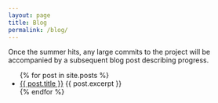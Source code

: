 ```yaml
---
layout: page
title: Blog
permalink: /blog/
---
```


Once the summer hits, any large commits to the project will be accompanied by a subsequent blog post describing progress.
<ul>
  {% for post in site.posts %}
    <li>
      <a href="{{ post.url }}">{{ post.title }}</a>
      {{ post.excerpt }}
    </li>
  {% endfor %}
</ul>